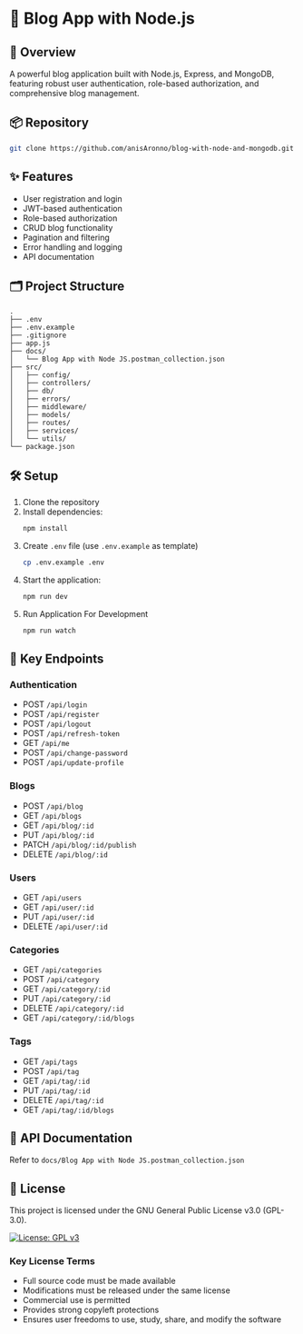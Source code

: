 # 🚀 Blog App with Node.js

## 🌟 Overview

A powerful blog application built with Node.js, Express, and MongoDB, featuring robust user authentication, role-based authorization, and comprehensive blog management.

## 📦 Repository

```sh
git clone https://github.com/anisAronno/blog-with-node-and-mongodb.git
```

## ✨ Features

- User registration and login
- JWT-based authentication
- Role-based authorization
- CRUD blog functionality
- Pagination and filtering
- Error handling and logging
- API documentation

## 🗂️ Project Structure

```
.
├── .env
├── .env.example
├── .gitignore
├── app.js
├── docs/
│   └── Blog App with Node JS.postman_collection.json
├── src/
│   ├── config/
│   ├── controllers/
│   ├── db/
│   ├── errors/
│   ├── middleware/
│   ├── models/
│   ├── routes/
│   ├── services/
│   └── utils/
└── package.json
```

## 🛠️ Setup

1. Clone the repository
2. Install dependencies:
   ```sh
   npm install
   ```
3. Create `.env` file (use `.env.example` as template)
   ```sh
   cp .env.example .env
   ```
4. Start the application:
   ```sh
   npm run dev
   ```
5. Run Application For Development
   ```sh
   npm run watch
   ```

## 🔐 Key Endpoints

### Authentication

- POST `/api/login`
- POST `/api/register`
- POST `/api/logout`
- POST `/api/refresh-token`
- GET `/api/me`
- POST `/api/change-password`
- POST `/api/update-profile`

### Blogs

- POST `/api/blog`
- GET `/api/blogs`
- GET `/api/blog/:id`
- PUT `/api/blog/:id`
- PATCH `/api/blog/:id/publish`
- DELETE `/api/blog/:id`

### Users

- GET `/api/users`
- GET `/api/user/:id`
- PUT `/api/user/:id`
- DELETE `/api/user/:id`

### Categories

- GET `/api/categories`
- POST `/api/category`
- GET `/api/category/:id`
- PUT `/api/category/:id`
- DELETE `/api/category/:id`
- GET `/api/category/:id/blogs`

### Tags

- GET `/api/tags`
- POST `/api/tag`
- GET `/api/tag/:id`
- PUT `/api/tag/:id`
- DELETE `/api/tag/:id`
- GET `/api/tag/:id/blogs`

## 📖 API Documentation

Refer to `docs/Blog App with Node JS.postman_collection.json`

## 📄 License

This project is licensed under the GNU General Public License v3.0 (GPL-3.0).

[![License: GPL v3](https://img.shields.io/badge/License-GPLv3-blue.svg)](https://www.gnu.org/licenses/gpl-3.0)

### Key License Terms

- Full source code must be made available
- Modifications must be released under the same license
- Commercial use is permitted
- Provides strong copyleft protections
- Ensures user freedoms to use, study, share, and modify the software
